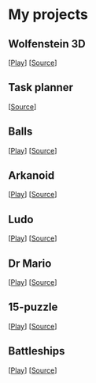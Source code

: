 # My projects

## Wolfenstein 3D

[[Play](https://spookyless.smallhost.pl/play/wolfenstein/)]
[[Source](https://github.com/Spookyless/wolfenstein)]

## Task planner

[[Source](https://github.com/Spookyless/task-planner)]

## Balls

[[Play](https://spookyless.smallhost.pl/play/balls/)]
[[Source](https://github.com/Spookyless/balls)]

## Arkanoid

[[Play](https://spookyless.smallhost.pl/play/arkanoid)]
[[Source](https://github.com/Spookyless/arkanoid)]

## Ludo

[[Play](https://spookyless.smallhost.pl/play/ludo)]
[[Source](https://github.com/Spookyless/ludo)]

## Dr Mario

[[Play](https://spookyless.smallhost.pl/play/drmario)]
[[Source](https://github.com/Spookyless/dr-mario)]

## 15-puzzle

[[Play](https://spookyless.smallhost.pl/play/15puzzle)]
[[Source](https://github.com/Spookyless/15-puzzle)]

## Battleships

[[Play](https://spookyless.smallhost.pl/play/battleships)]
[[Source](https://github.com/Spookyless/battleships)]
